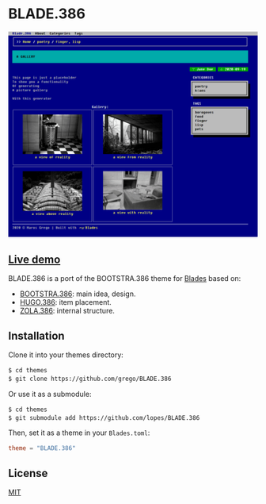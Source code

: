 # BLADE.386

![BLADE.386 screenshot](screenshot.png)

## [Live demo](https://blade386.netlify.app/)

BLADE.386 is a port of the BOOTSTRA.386 theme for [Blades](https://github.com/grego/blades) based on:

- [BOOTSTRA.386](https://kristopolous.github.io/BOOTSTRA.386/): main idea, design.
- [HUGO.386](https://themes.gohugo.io/hugo.386/): item placement.
- [ZOLA.386](https://github.com/lopes/zola.386): internal structure.


## Installation
Clone it into your themes directory:
```bash
$ cd themes
$ git clone https://github.com/grego/BLADE.386
```

Or use it as a submodule:
```bash
$ cd themes
$ git submodule add https://github.com/lopes/BLADE.386 
```

Then, set it as a theme in your `Blades.toml`:
```toml
theme = "BLADE.386"
```

## License
[MIT](LICENSE)
